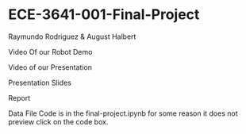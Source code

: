 # ECE-3641-001-Final-Project
Raymundo Rodriguez & August Halbert

Video Of our Robot Demo

Video of our Presentation

Presentation Slides

Report

Data File
Code is in the final-project.ipynb for some reason it does not preview click on the code box.
